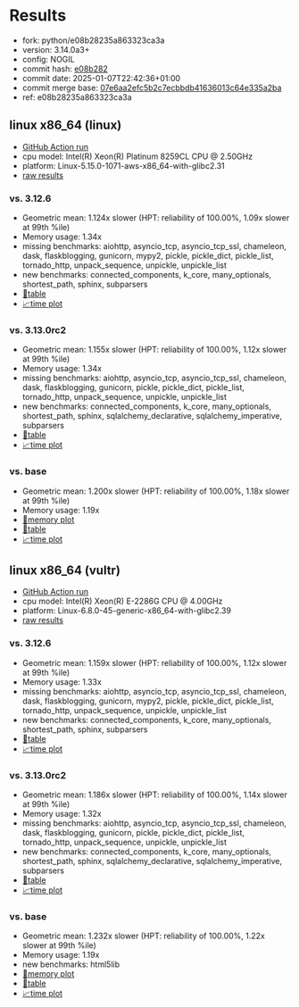 # Results

- fork: python/e08b28235a863323ca3a
- version: 3.14.0a3+
- config: NOGIL
- commit hash: [e08b282](https://github.com/python/cpython/commit/e08b282)
- commit date: 2025-01-07T22:42:36+01:00
- commit merge base: [07e6aa2efc5b2c7ecbbdb41636013c64e335a2ba](https://github.com/python/cpython/commit/07e6aa2efc5b2c7ecbbdb41636013c64e335a2ba)
- ref: e08b28235a863323ca3a

## linux x86_64 (linux)

- [GitHub Action run](https://github.com/facebookexperimental/free-threading-benchmarking/actions/runs/12661624723)
- cpu model: Intel(R) Xeon(R) Platinum 8259CL CPU @ 2.50GHz
- platform: Linux-5.15.0-1071-aws-x86_64-with-glibc2.31
- [raw results](bm-20250107-linux-x86_64-python-e08b28235a863323ca3a-3.14.0a3%2B-e08b282.json)

### vs. 3.12.6

- Geometric mean: 1.124x slower (HPT: reliability of 100.00%, 1.09x slower at 99th %ile)
- Memory usage: 1.34x
- missing benchmarks: aiohttp, asyncio_tcp, asyncio_tcp_ssl, chameleon, dask, flaskblogging, gunicorn, mypy2, pickle, pickle_dict, pickle_list, tornado_http, unpack_sequence, unpickle, unpickle_list
- new benchmarks: connected_components, k_core, many_optionals, shortest_path, sphinx, subparsers
- [📄table](bm-20250107-linux-x86_64-python-e08b28235a863323ca3a-3.14.0a3%2B-e08b282-vs-3.12.6.md)
- [📈time plot](bm-20250107-linux-x86_64-python-e08b28235a863323ca3a-3.14.0a3%2B-e08b282-vs-3.12.6.svg)

### vs. 3.13.0rc2

- Geometric mean: 1.155x slower (HPT: reliability of 100.00%, 1.12x slower at 99th %ile)
- Memory usage: 1.34x
- missing benchmarks: aiohttp, asyncio_tcp, asyncio_tcp_ssl, chameleon, dask, flaskblogging, gunicorn, pickle, pickle_dict, pickle_list, tornado_http, unpack_sequence, unpickle, unpickle_list
- new benchmarks: connected_components, k_core, many_optionals, shortest_path, sphinx, sqlalchemy_declarative, sqlalchemy_imperative, subparsers
- [📄table](bm-20250107-linux-x86_64-python-e08b28235a863323ca3a-3.14.0a3%2B-e08b282-vs-3.13.0rc2.md)
- [📈time plot](bm-20250107-linux-x86_64-python-e08b28235a863323ca3a-3.14.0a3%2B-e08b282-vs-3.13.0rc2.svg)

### vs. base

- Geometric mean: 1.200x slower (HPT: reliability of 100.00%, 1.18x slower at 99th %ile)
- Memory usage: 1.19x
- [🧠memory plot](bm-20250107-linux-x86_64-python-e08b28235a863323ca3a-3.14.0a3%2B-e08b282-vs-base-mem.svg)
- [📄table](bm-20250107-linux-x86_64-python-e08b28235a863323ca3a-3.14.0a3%2B-e08b282-vs-base.md)
- [📈time plot](bm-20250107-linux-x86_64-python-e08b28235a863323ca3a-3.14.0a3%2B-e08b282-vs-base.svg)

## linux x86_64 (vultr)

- [GitHub Action run](https://github.com/facebookexperimental/free-threading-benchmarking/actions/runs/12661624723)
- cpu model: Intel(R) Xeon(R) E-2286G CPU @ 4.00GHz
- platform: Linux-6.8.0-45-generic-x86_64-with-glibc2.39
- [raw results](bm-20250107-vultr-x86_64-python-e08b28235a863323ca3a-3.14.0a3%2B-e08b282.json)

### vs. 3.12.6

- Geometric mean: 1.159x slower (HPT: reliability of 100.00%, 1.12x slower at 99th %ile)
- Memory usage: 1.33x
- missing benchmarks: aiohttp, asyncio_tcp, asyncio_tcp_ssl, chameleon, dask, flaskblogging, gunicorn, mypy2, pickle, pickle_dict, pickle_list, tornado_http, unpack_sequence, unpickle, unpickle_list
- new benchmarks: connected_components, k_core, many_optionals, shortest_path, sphinx, subparsers
- [📄table](bm-20250107-vultr-x86_64-python-e08b28235a863323ca3a-3.14.0a3%2B-e08b282-vs-3.12.6.md)
- [📈time plot](bm-20250107-vultr-x86_64-python-e08b28235a863323ca3a-3.14.0a3%2B-e08b282-vs-3.12.6.svg)

### vs. 3.13.0rc2

- Geometric mean: 1.186x slower (HPT: reliability of 100.00%, 1.14x slower at 99th %ile)
- Memory usage: 1.32x
- missing benchmarks: aiohttp, asyncio_tcp, asyncio_tcp_ssl, chameleon, dask, flaskblogging, gunicorn, pickle, pickle_dict, pickle_list, tornado_http, unpack_sequence, unpickle, unpickle_list
- new benchmarks: connected_components, k_core, many_optionals, shortest_path, sphinx, sqlalchemy_declarative, sqlalchemy_imperative, subparsers
- [📄table](bm-20250107-vultr-x86_64-python-e08b28235a863323ca3a-3.14.0a3%2B-e08b282-vs-3.13.0rc2.md)
- [📈time plot](bm-20250107-vultr-x86_64-python-e08b28235a863323ca3a-3.14.0a3%2B-e08b282-vs-3.13.0rc2.svg)

### vs. base

- Geometric mean: 1.232x slower (HPT: reliability of 100.00%, 1.22x slower at 99th %ile)
- Memory usage: 1.19x
- new benchmarks: html5lib
- [🧠memory plot](bm-20250107-vultr-x86_64-python-e08b28235a863323ca3a-3.14.0a3%2B-e08b282-vs-base-mem.svg)
- [📄table](bm-20250107-vultr-x86_64-python-e08b28235a863323ca3a-3.14.0a3%2B-e08b282-vs-base.md)
- [📈time plot](bm-20250107-vultr-x86_64-python-e08b28235a863323ca3a-3.14.0a3%2B-e08b282-vs-base.svg)

